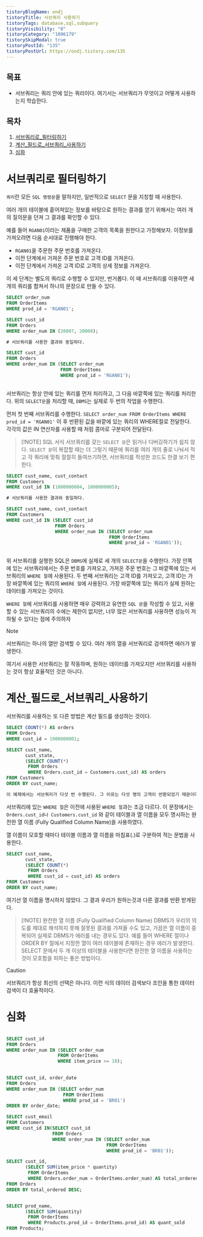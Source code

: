 ```yaml
---
tistoryBlogName: ondj
tistoryTitle: 서브쿼리 사용하기
tistoryTags: database,sql,subquery
tistoryVisibility: "0"
tistoryCategory: "1096179"
tistorySkipModal: true
tistoryPostId: "135"
tistoryPostUrl: https://ondj.tistory.com/135
---
```


## 목표

- 서브쿼리는 쿼리 안에 있는 쿼리이다. 여기서는 서브쿼리가 무엇이고 어떻게 사용하는지 학습한다.

## 목차

1. [서브쿼리로_필터링하기](#서브쿼리로_필터링하기)
2. [계산_필드로_서브쿼리_사용하기](#계산_필드로_서브쿼리_사용하기)
3. [심화](#심화)


# 서브쿼리로 필터링하기

`쿼리`란 모든 `SQL 명령문`을 말하지만, 일반적으로 `SELECT` 문을 지칭할 때 사용한다.

여러 개의 테이블에 흩어져있는 정보를 바탕으로 원하는 결과를 얻기 위해서는 여러 개의 질의문을 던져 그 결과를 확인할 수 있다.

예를 들어 `RGAN01`이라는 제품을 구매한 고객의 목록을 원한다고 가정해보자.
이정보를 가져오려면 다음 순서대로 진행해야 한다.

- `RGAN01`을 주문한 주문 번호를 가져온다.
- 이전 단계에서 가져온 주문 번호로 고객 ID를 가져온다.
- 이전 단계에서 가져온 고객 ID로 고객의 상세 정보를 가져온다.

이 세 단계는 별도의 쿼리로 수행할 수 있지만, 번거롭다. 이 때 서브쿼리를 이용하면 세 개의 쿼리를 합쳐서 하나의 문장으로 만들 수 있다.

``` sql
SELECT order_num
FROM OrderItems
WHERE prod_id = 'RGAN01';

SELECT cust_id
FROM Orders
WHERE order_num IN (20007, 20008);

# 서브쿼리를 사용한 결과와 동일하다.

SELECT cust_id
FROM Orders
WHERE order_num IN (SELECT order_num
					FROM OrderItems
                    WHERE prod_id = 'RGAN01');
                    
```

서브쿼리는 항상 안에 있는 쿼리를 먼저 처리하고, 그 다음 바깥쪽에 있는 쿼리를 처리한다. 위의 `SELECT문`을 처리할 때, `DBMS`는 실제로 두 번의 작업을 수행한다.

먼저 첫 번째 서브쿼리를 수행한다. `SELECT order_num FROM OrderItems WHERE prod_id = 'RGAN01'`
이 후 반환된 값을 바깥에 있는 쿼리의 WHERE절로 전달한다. 각각의 값은 IN 연산자를 사용할 때 처럼 콤마로 구분되어 전달된다.

> [!NOTE] SQL 서식
> 서브쿼리를 갖는 `SELECT 문`은 읽거나 디버깅하기가 쉽지 않다. 
> `SELECT 문`이 복잡할 때는 더 그렇기 때문에 쿼리를 여러 개의 줄로 나눠서 적고 각 쿼리에 맞춰 절절히 들여쓰기하면, 서브쿼리를 작성한 코드도 한결 보기 편한다.

``` SQL
SELECT cust_name, cust_contact
FROM Customers
WHERE cust_id IN (1000000004, 1000000005);

# 서브쿼리를 사용한 결과와 동일하다.

SELECT cust_name, cust_contact
FROM Customers
WHERE cust_id IN (SELECT cust_id
				  FROM Orders
                  WHERE order_num IN (SELECT order_num
									  FROM OrderItems
                                      WHERE prod_id = 'RGAN01'));
                                      
```

위 서브쿼리를 실행한 SQL은 `DBMS`에 실제로 세 개의 `SELECT문`을 수행한다.
가장 안쪽에 있는 서브쿼리에서는 주문 번호를 가져오고, 가져온 주문 번호는 그 바깥쪽에 있는 서브쿼리의 `WHERE 절`에 사용된다. 
두 번째 서브쿼리는 고객 ID를 가져오고, 고객 ID는 가장 바깥쪽에 있는 쿼리의 `WHERE 절`에 사용된다. 가장 바깥쪽에 있는 쿼리가 실제 원하는 데이터를 가져오는 것이다.

`WHERE 절`에 서브쿼리를 사용하면 매우 강력하고 유연한 `SQL 문`을 작성할 수 있고, 사용할 수 있는 서브쿼리의 수에는 제한이 없지만, 너무 많은 서브쿼리를 사용하면 성능이 저하될 수 있다는 점에 주의하자

> [!NOTE]
> 서브쿼리는 하나의 열만 검색할 수 있다. 여러 개의 열을 서브쿼리로 검색하면 에러가 발생한다.
> 
> 여기서 사용한 서브쿼리는 잘 작동하며, 원하는 데이터를 가져오지만 서브쿼리를 사용하는 것이 항상 효율적인 것은 아니다.

# 계산_필드로_서브쿼리_사용하기

서브쿼리를 사용하는 또 다른 방법은 계산 필드를 생성하는 것이다.

```sql
SELECT COUNT(*) AS orders
FROM Orders
WHERE cust_id = 1000000001;

SELECT cust_name,
	   cust_state,
       (SELECT COUNT(*)
        FROM Orders
        WHERE Orders.cust_id = Customers.cust_id) AS orders
FROM Customers
ORDER BY cust_name;

이 예제에서는 서브쿼리가 다섯 번 수행된다. 그 이유는 다섯 명의 고객이 반환되었기 때문이다.
```

서브쿼리에 있는 `WHERE 절`은 이전에 사용된 `WHERE 절`과는 조금 다르다.
이 문장에서는 `Orders.cust_id나 Customers.cust_id` 와 같이 테이블과 열 이름을 모두 명시하는 완전한 열 이름 (Fully Qualified Column Name)을 사용하였다.

열 이름이 모호할 때마다 테이블 이름과 열 이름을 마침표(.)로 구분하여 적는 문법을 사용한다.

```sql
SELECT cust_name,
	   cust_state,
       (SELECT COUNT(*)
        FROM Orders
        WHERE cust_id = cust_id) AS orders
FROM Customers
ORDER BY cust_name;
```

여기선 열 이름을 명시하지 않았다. 그 결과 우리가 원하는것과 다른 결과를 반환 받게된다.

> [!NOTE] 완전한 열 이름 (Fully Qualified Column Name)
> DBMS가 우리의 의도를 제대로 해석하지 못해 잘못된 결과를 가져올 수도 있고, 가끔은 열 이름이 중복되어 실제로 DBMS가 에러를 내는 경우도 있다.
> 예를 들어 WHERE 절이나 ORDER BY 절에서 지정한 열이 여러 테이블에 존재하는 경우 에러가 발생한다. 
> SELECT 문에서 두 개 이상의 테이블을 사용한다면 완전한 열 이름을 사용하는 것이 모호함을 피하는 좋은 방법이다.

> [!caution] 
> 서브쿼리가 항상 최선의 선택은 아니다.
> 이런 식의 데이터 검색보다 조인을 통한 데이터 검색이 더 효율적이다.


# 심화

```SQL

SELECT cust_id
FROM Orders
WHERE order_num IN (SELECT order_num
				   FROM OrderItems
                   WHERE item_price >= 10);
                   

SELECT cust_id, order_date
FROM Orders
WHERE order_num IN (SELECT order_num
					 FROM OrderItems
                     WHERE prod_id = 'BR01')
ORDER BY order_date;

SELECT cust_email
FROM Customers
WHERE cust_id IN(SELECT cust_id
				 FROM Orders
				 WHERE order_num IN (SELECT order_num
									 FROM OrderItems
									 WHERE prod_id = 'BR01'));

SELECT cust_id,
	   (SELECT SUM(item_price * quantity)
        FROM OrderItems
        WHERE Orders.order_num = OrderItems.order_num) AS total_ordered
FROM Orders
ORDER BY total_ordered DESC;


SELECT prod_name,
	   (SELECT SUM(quantity)
        FROM OrderItems
        WHERE Products.prod_id = OrderItems.prod_id) AS quant_sold
FROM Products;
```